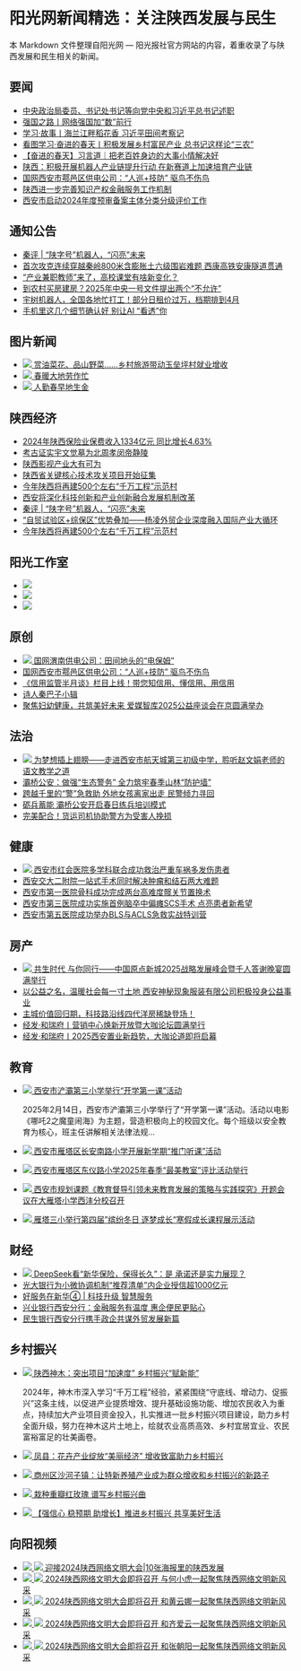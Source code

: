 # 阳光网新闻精选：关注陕西发展与民生

本 Markdown 文件整理自阳光网 — 阳光报社官方网站的内容，着重收录了与陕西发展和民生相关的新闻。

## 要闻

*   [中央政治局委员、书记处书记等向党中央和习近平总书记述职](/2025/0226/295995.html)
*   [强国之路丨网络强国加“数”前行](/2025/0226/296037.html)
*   [学习·故事丨海兰江畔稻花香 习近平田间考察记](/2025/0226/296038.html)
*   [看图学习·奋进的春天丨积极发展乡村富民产业 总书记这样论“三农”](/2025/0226/295962.html)
*   [【奋进的春天】习言道｜把老百姓身边的大事小情解决好](/2025/0226/295963.html)
*   [陕西：积极开展机器人产业链提升行动 在新赛道上加速培育产业链](/2025/0226/295984.html)
*   [国网西安市鄠邑区供电公司：“人巡+技防” 驱鸟不伤鸟](/2025/0226/296006.html)
*   [陕西进一步完善知识产权金融服务工作机制](/2025/0226/296002.html)
*   [西安市启动2024年度预审备案主体分类分级评价工作](/2025/0226/295998.html)

## 通知公告

*   [秦评 | “陕字号”机器人，“闪亮”未来](/2025/0226/295992.html)
*   [首次攻克连续穿越秦岭800米含膨胀土六级围岩难题 西康高铁安康隧道贯通](/2025/0226/295991.html)
*   [“产业兼职教师”来了，高校课堂有啥新变化？](/2025/0226/295990.html)
*   [到农村买房建房？2025年中央一号文件提出两个“不允许”](/2025/0226/295989.html)
*   [宇树机器人，全国各地忙打工！部分日租价过万，档期排到4月](/2025/0226/295988.html)
*   [手机里这几个细节确认好 别让AI “看透”你](/2025/0226/295987.html)

## 图片新闻

*   [![](http://image.iygw.cn/20250226/20250226113603008-38-cf3de.jpg!760x428) 赏油菜花、品山野菜……乡村旅游带动玉垒坪村就业增收](/2025/0226/295993.html)
*   [![](http://image.iygw.cn/20250226/20250226143251412-85-2a492.jpg!760x428) 春暖大地劳作忙](/2025/0226/296008.html)
*   [![](http://image.iygw.cn/20250226/20250226143112465-65-edf6d.jpg!760x428) 人勤春早地生金](/2025/0226/296007.html)

## 陕西经济

*   [2024年陕西保险业保费收入1334亿元 同比增长4.63%](/2025/0226/295982.html)
*   [考古证实宇文觉墓为北周孝闵帝静陵](/2025/0226/295981.html)
*   [陕西影视产业大有可为](/2025/0226/295980.html)
*   [陕西省关键核心技术攻关项目开始征集](/2025/0226/295979.html)
*   [今年陕西将再建500个左右“千万工程”示范村](/2025/0226/295978.html)
*   [西安将深化科技创新和产业创新融合发展机制改革](/2025/0226/295977.html)
*   [秦评 | “陕字号”机器人，“闪亮”未来](/2025/0226/295976.html)
*   [“自贸试验区+综保区”优势叠加——杨凌外贸企业深度融入国际产业大循环](/2025/0226/295975.html)
*   [今年陕西将再建500个左右“千万工程”示范村](/2025/0226/295973.html)

## 阳光工作室

*   [![](http://image.iygw.cn/20250101/20250101100727-20250101100727-84-701c2.jpg)](/2025/0101/290945.html)
*   [![](http://image.iygw.cn/20240926/20240926101348-20240926101348-48-52df8.jpg)](/2024/0926/278137.html)
*   [![](http://image.iygw.cn/20240925/20240925105631-20240925105631-14-e454c.jpg)](/2024/0925/278001.html)

## 原创

*   [![](http://image.iygw.cn/20250226/20250226143059756-63-a58aa.jpg_scale.jpg!380x253) 国网渭南供电公司：田间地头的“电保姆”](/2025/0226/296009.html)
*   [国网西安市鄠邑区供电公司：“人巡+技防” 驱鸟不伤鸟](/2025/0226/296006.html)
*   [《信用监管半月谈》栏目上线！带您知信用、懂信用、用信用](/2025/0226/296001.html)
*   [诗人秦巴子小辑](/2025/0226/295996.html)
*   [聚焦妇幼健康，共筑美好未来 爱媒智库2025公益座谈会在京圆满举办](/2025/0225/295959.html)

## 法治

*   [![](http://image.iygw.cn/20250226/20250226104945729-93-6f339.jpeg!380x253) 为梦想插上翅膀——走进西安市航天城第三初级中学，聆听赵文娟老师的语文教学之道](/2025/0226/295974.html)
*   [灞桥公安：做强“生态警务” 全力筑牢春季山林“防护墙”](/2025/0224/295804.html)
*   [跨越千里的“警”急救助 外地女孩离家出走 民警倾力寻回](/2025/0224/295803.html)
*   [砺兵蓄能 灞桥公安开启春日练兵培训模式](/2025/0224/295776.html)
*   [完美配合！货运司机协助警方为受害人挽损](/2025/0224/295775.html)

## 健康

*   [![](http://image.iygw.cn/20250226/20250226110959753-54-0c14f.jpeg!380x253) 西安市红会医院多学科联合成功救治严重车祸多发伤患者](/2025/0226/295986.html)
*   [西安交大二附院一站式手术同时解决肿瘤和结石两大难题](/2025/0226/295985.html)
*   [西安市第一医院骨科成功完成两台高难度髋关节置换术](/2025/0225/295952.html)
*   [西安市第三医院成功实施首例脑卒中偏瘫SCS手术 点亮患者新希望](/2025/0225/295951.html)
*   [西安市第五医院成功举办BLS与ACLS急救实战特训营](/2025/0225/295950.html)

## 房产

*   [![](http://image.iygw.cn/20250222/20250222121826881-16-0f6dd.jpeg!380x253) 共生时代 与你同行——中国原点新城2025战略发展峰会暨千人答谢晚宴圆满举行](/2025/0222/295598.html)
*   [以公益之名，温暖社会每一寸土地 西安神秘现象服装有限公司积极投身公益事业](/2025/0221/295547.html)
*   [主城价值回归期，科技路沿线四代洋房稀缺登场！](/2025/0217/295047.html)
*   [经发·和瑞府丨营销中心焕新开放暨大咖论坛圆满举行](/2025/0216/294947.html)
*   [经发·和瑞府丨2025西安置业新趋势，大咖论道即将启幕](/2025/0211/294415.html)

## 教育

*   [![](http://image.iygw.cn/20250226/20250226163636921-58-23175.jpeg!400x225) 西安市浐灞第三小学举行“开学第一课”活动](/2025/0226/296073.html)

    2025年2月14日，西安市浐灞第三小学举行了“开学第一课”活动。活动以电影《哪吒2之魔童闹海》为主题，营造积极向上的校园文化。每个班级以安全教育为核心，班主任讲解相关法律法规...

*   [![](http://image.iygw.cn/20250226/20250226163556083-6-65dc5.jpeg!140x94) 西安市雁塔区长安南路小学开展新学期“推门听课”活动](/2025/0226/296072.html)
*   [![](http://image.iygw.cn/20250226/20250226163353047-47-f4a07.jpeg!140x94) 西安市雁塔区东仪路小学2025年春季“最美教室”评比活动举行](/2025/0226/296069.html)
*   [![](http://image.iygw.cn/20250226/20250226163253709-64-217aa.jpeg!140x94) 西安市规划课题《教育督导引领未来教育发展的策略与实践探究》开题会议在大雁塔小学西沣分校召开](/2025/0226/296068.html)
*   [![](http://image.iygw.cn/20250226/20250226163438912-61-e7957.jpeg!140x94) 雁塔三小举行第四届”缤纷冬日 逐梦成长“寒假成长课程展示活动](/2025/0226/296071.html)

## 财经

*   [![](http://image.iygw.cn/20250225/20250225150320820-21-c4ca1.png!380x253) DeepSeek看“新华保险，保得长久”：是 承诺还是实力展现？](/2025/0225/295895.html)
*   [光大银行为小微协调机制“推荐清单”内企业授信超1000亿元](/2025/0226/296052.html)
*   [好服务在新华④ | 科技升级 智慧服务](/2025/0225/295897.html)
*   [兴业银行西安分行：金融服务有温度 惠企便民更贴心](/2025/0225/295866.html)
*   [民生银行西安分行携手政企共谋外贸发展新篇](/2025/0225/295859.html)

## 乡村振兴

*   [![](http://image.iygw.cn/20240604/20240604142203894-71-402be.png!400x225) 陕西神木：突出项目“加速度” 乡村振兴“赋新能”](/2024/0531/264199.html)

    2024年，神木市深入学习“千万工程”经验，紧紧围绕“守底线、增动力、促振兴”这条主线，以促进产业提质增效、提升基础设施功能、增加农民收入为重点，持续加大产业项目资金投入，扎实推进一批乡村振兴项目建设，助力乡村全面升级，努力在神木这片土地上，绘就农业高质高效、乡村宜居宜业、农民富裕富足的壮美画卷。

*   [![](http://image.iygw.cn/20240528/20240528124603602-76-20e05.png!140x94) 凤县：花卉产业绽放“美丽经济” 增收致富助力乡村振兴](/2024/0528/264200.html)
*   [![](http://image.iygw.cn/20240524/20240524100311296-38-1a3b0.jpg!140x94) 商州区沙河子镇：让特新养殖产业成为群众增收和乡村振兴的新路子](/2024/0524/264234.html)
*   [![](http://image.iygw.cn/20240511/20240511085115034-13-6d94e.jpg!140x94) 栽种重瓣红玫瑰 谱写乡村振兴曲](/2024/0511/264198.html)
*   [![](http://image.iygw.cn/20240127/20240127093731714-9-00566.png!140x94) 【强信心 稳预期 助增长】推进乡村振兴 共享美好生活](/2024/0127/247060.html)

## 向阳视频

*   [![](http://siteews.iygw.cn/public/image/20240728/20240728174139-20240728174123-78-67ab2.jpg!224x398) ![](http://template.iygw.cn/pc/ygw/img/play.png) 迎接2024陕西网络文明大会|10张海报里的陕西发展](/2024/0728/270921.html)
*   [![](http://image.iygw.cn/20240728/20240728170901-20240728170901-49-97086.jpg!224x398) ![](http://template.iygw.cn/pc/ygw/img/play.png) 2024陕西网络文明大会即将召开 与何小虎一起聚焦陕西网络文明新风采](/2024/0728/270917.html)
*   [![](http://image.iygw.cn/20240728/20240728170743-20240728170743-5-144bd.jpg!224x398) ![](http://template.iygw.cn/pc/ygw/img/play.png) 2024陕西网络文明大会即将召开 和黄云娜一起聚焦陕西网络文明新风采](/2024/0728/270916.html)
*   [![](http://image.iygw.cn/20240728/20240728125726-20240728125726-62-b5cdf.jpg!224x398) ![](http://template.iygw.cn/pc/ygw/img/play.png) 2024陕西网络文明大会即将召开 和齐爱云一起聚焦陕西网络文明新风采](/2024/0728/270902.html)
*   [![](http://image.iygw.cn/20240727/20240727193554-20240727193554-61-bc686.jpg!224x398) ![](http://template.iygw.cn/pc/ygw/img/play.png) 2024陕西网络文明大会即将召开 和张朝阳一起聚焦陕西网络文明新风采](/2024/0727/270874.html)
